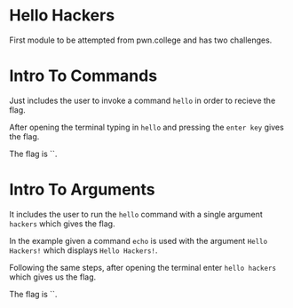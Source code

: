 # Hello Hackers
First module to be attempted from pwn.college and has two challenges.

# Intro To Commands
Just includes the user to invoke a command `hello` in order to recieve the flag.

After opening the terminal typing in `hello` and pressing the `enter key` gives the flag.

The flag is ``.

# Intro To Arguments
It includes the user to run the `hello` command with a single argument `hackers` which gives the flag.

In the example given a command `echo` is used with the argument `Hello Hackers!` which displays `Hello Hackers!`.

Following the same steps, after opening the terminal enter `hello hackers` which gives us the flag.

The flag is ``.
